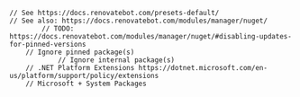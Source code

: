     // See https://docs.renovatebot.com/presets-default/
    // See also: https://docs.renovatebot.com/modules/manager/nuget/
            // TODO: https://docs.renovatebot.com/modules/manager/nuget/#disabling-updates-for-pinned-versions
        // Ignore pinned package(s)
                // Ignore internal package(s)
        // .NET Platform Extensions https://dotnet.microsoft.com/en-us/platform/support/policy/extensions
        // Microsoft + System Packages
